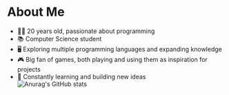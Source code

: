 # About Me

- 👨‍💻 20 years old, passionate about programming  
- 📚 Computer Science student  
- 🖥️ Exploring multiple programming languages and expanding knowledge  
- 🎮 Big fan of games, both playing and using them as inspiration for projects  
- 🚀 Constantly learning and building new ideas  
![Anurag's GitHub stats](https://github-readme-stats.vercel.app/api?username=Gabriel-Monice-F&show_icons=true&theme=cobalt)
